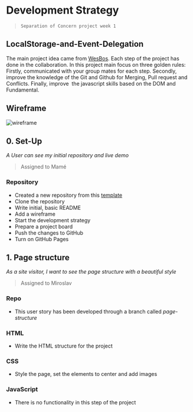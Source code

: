 # Development Strategy

> `Separation of Concern project week 1`

## LocalStorage-and-Event-Delegation

The main project idea came from [WesBos](https://javascript30.com/). Each step of the project has done in the collaboration. In this project main focus on three golden rules: Firstly, communicated with your group mates for each step. Secondly, improve the knowledge of the Git and Github for Merging, Pull request and Conflicts. Finally, improve  the javascript skills based on the DOM and Fundamental.

## Wireframe

![wireframe](./img/wireframe.png)

## 0. Set-Up

_A User can see my initial repository and live demo_

> Assigned to Mamé

### Repository

- Created a new repository from this [template](https://github.com/HackYourFutureBelgium/javascript-30-starter)
- Clone the repository
- Write initial, basic README
- Add a wireframe
- Start the development strategy
- Prepare a project board
- Push the changes to GitHub
- Turn on GitHub Pages

## 1. Page structure

_As a site visitor, I want to see the page structure with a beautiful style_

> Assigned to Miroslav

### Repo

- This user story has been developed through a branch called _page-structure_

### HTML

- Write the HTML structure for the project

### CSS

- Style the page, set the elements to center and add images

### JavaScript

- There is no functionality in this step of the project

